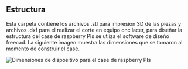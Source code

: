 ## Estructura

Esta carpeta contiene los archivos .stl para impresion 3D de las piezas y archivos .dxf para el realizar el corte en equipo cnc lacer, para diseñar la estructura del case de raspberry PIs se utliza el software de diseño freecad. 
La siguiente imagen muestra las dimensiones que se tomaron al momento de construir el case.


![Dimensiones de dispositivo para el case de raspberry PIs](Documentos/Imagenes/)


